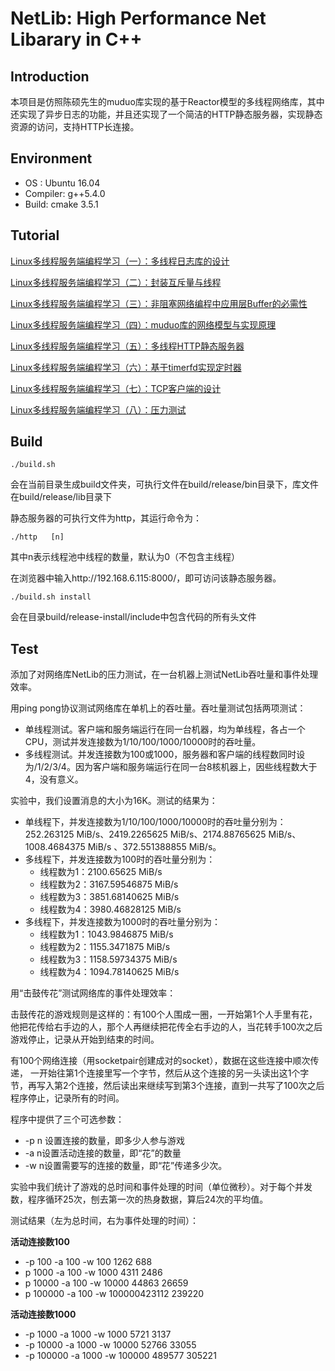 # NetLib: High Performance Net Libarary in C++

## Introduction

本项目是仿照陈硕先生的muduo库实现的基于Reactor模型的多线程网络库，其中还实现了异步日志的功能，并且还实现了一个简洁的HTTP静态服务器，实现静态资源的访问，支持HTTP长连接。

## Environment

- OS : Ubuntu 16.04
- Compiler: g++5.4.0
- Build: cmake 3.5.1

## Tutorial

[Linux多线程服务端编程学习（一）：多线程日志库的设计](https://blog.csdn.net/qq_22660775/article/details/88703355)

[Linux多线程服务端编程学习（二）：封装互斥量与线程](https://blog.csdn.net/qq_22660775/article/details/88725019)

[Linux多线程服务端编程学习（三）：非阻塞网络编程中应用层Buffer的必需性](https://blog.csdn.net/qq_22660775/article/details/88728723)

[Linux多线程服务端编程学习（四）：muduo库的网络模型与实现原理](https://blog.csdn.net/qq_22660775/article/details/88737551)

[Linux多线程服务端编程学习（五）：多线程HTTP静态服务器](https://blog.csdn.net/qq_22660775/article/details/88769593)

[Linux多线程服务端编程学习（六）：基于timerfd实现定时器](https://blog.csdn.net/qq_22660775/article/details/88829789)

[Linux多线程服务端编程学习（七）：TCP客户端的设计](https://blog.csdn.net/qq_22660775/article/details/88832716)

[Linux多线程服务端编程学习（八）：压力测试](https://blog.csdn.net/qq_22660775/article/details/88943107)

## Build

`./build.sh`

会在当前目录生成build文件夹，可执行文件在build/release/bin目录下，库文件在build/release/lib目录下

静态服务器的可执行文件为http，其运行命令为：

`./http   [n]`

其中n表示线程池中线程的数量，默认为0（不包含主线程）

在浏览器中输入http://192.168.6.115:8000/，即可访问该静态服务器。

`./build.sh install`

会在目录build/release-install/include中包含代码的所有头文件

## Test

添加了对网络库NetLib的压力测试，在一台机器上测试NetLib吞吐量和事件处理效率。

 用ping pong协议测试网络库在单机上的吞吐量。吞吐量测试包括两项测试：

- 单线程测试。客户端和服务端运行在同一台机器，均为单线程，各占一个CPU，测试并发连接数为1/10/100/1000/10000时的吞吐量。
- 多线程测试。并发连接数为100或1000，服务器和客户端的线程数同时设为/1/2/3/4。因为客户端和服务端运行在同一台8核机器上，因些线程数大于4，没有意义。



实验中，我们设置消息的大小为16K。测试的结果为：

- 单线程下，并发连接数为1/10/100/1000/10000时的吞吐量分别为：
   252.263125 MiB/s、2419.2265625 MiB/s、2174.88765625 MiB/s、1008.4684375 MiB/s 、372.551388855 MiB/s。
- 多线程下，并发连接数为100时的吞吐量分别为：
   - 线程数为1：2100.65625 MiB/s
   - 线程数为2：3167.59546875 MiB/s
   - 线程数为3：3851.68140625 MiB/s
   - 线程数为4：3980.46828125 MiB/s
- 多线程下，并发连接数为1000时的吞吐量分别为：
   - 线程数为1：1043.9846875 MiB/s
   - 线程数为2：1155.3471875 MiB/s
   - 线程数为3：1158.59734375 MiB/s
   - 线程数为4：1094.78140625 MiB/s



用“击鼓传花”测试网络库的事件处理效率：

击鼓传花的游戏规则是这样的：有100个人围成一圈，一开始第1个人手里有花，他把花传给右手边的人，那个人再继续把花传全右手边的人，当花转手100次之后游戏停止，记录从开始到结束的时间。

有100个网络连接（用socketpair创建成对的socket），数据在这些连接中顺次传递， 一开始往第1个连接里写一个字节，然后从这个连接的另一头读出这1个字节，再写入第2个连接，然后读出来继续写到第3个连接，直到一共写了100次之后程序停止，记录所有的时间。

程序中提供了三个可选参数：

- -p n	设置连接的数量，即多少人参与游戏
- -a n设置活动连接的数量，即“花”的数量
- -w n设置需要写的连接的数量，即“花”传递多少次。

实验中我们统计了游戏的总时间和事件处理的时间（单位微秒）。对于每个并发数，程序循环25次，刨去第一次的热身数据，算后24次的平均值。

测试结果（左为总时间，右为事件处理的时间）：

**活动连接数100**
- -p 100 -a 100 -w 100				1262      688
- p 1000 -a 100 -w 1000				4311     2486
- p 10000 -a 100 -w 10000			44863    26659
- p 100000 -a 100 -w 100000423112   239220

**活动连接数1000**

- -p 1000 -a 1000 -w 1000				5721     3137
- -p 10000 -a 1000 -w 10000				52766    33055
- -p 100000 -a 1000 -w 100000			489577   305221